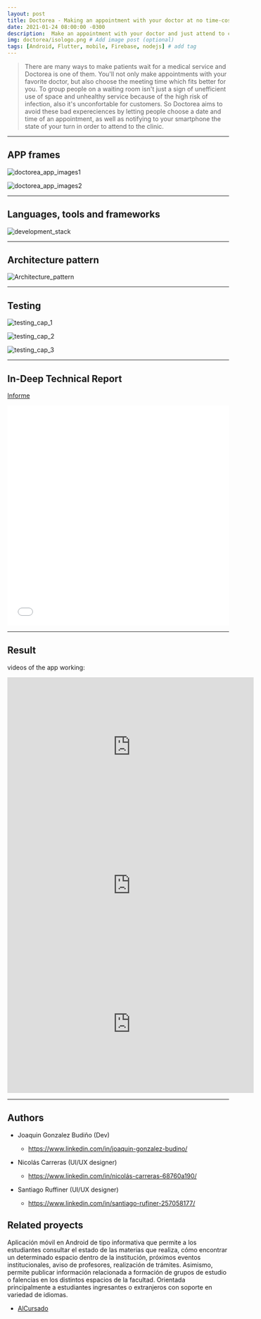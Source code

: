 ```yaml
---
layout: post
title: Doctorea - Making an appointment with your doctor at no time-cost
date: 2021-01-24 08:00:00 -0300
description:  Make an appointment with your doctor and just attend to clinic at exact time, without waiting sitted for your turn in a waiting room # Add post description (optional)
img: doctorea/isologo.png # Add image post (optional)
tags: [Android, Flutter, mobile, Firebase, nodejs] # add tag
---
```


> There are many ways to make patients wait for a medical service and Doctorea is one of them. You'll not only make appointments with your favorite doctor, but also choose the meeting time which fits better for you. To group people on a waiting room isn't just a sign of unefficient use of space and unhealthy service because of the high risk of infection, also it's unconfortable for customers. So Doctorea aims to avoid these bad expereciences by letting people choose a date and time of an appointment, as well as notifying to your smartphone the state of your turn in order to attend to the clinic.

---

## APP frames

![doctorea_app_images1]({{site.baseurl}}/assets/img/doctorea/imagenes_doctorea1.jpg)

![doctorea_app_images2]({{site.baseurl}}/assets/img/doctorea/imagenes_doctorea2.jpg)

---

## Languages, tools and frameworks

![development_stack]({{site.baseurl}}/assets/img/doctorea/herramientas.jpg)

---
## Architecture pattern

![Architecture_pattern]({{site.baseurl}}/assets/img/doctorea/arquitectura.jpg)

---
## Testing

![testing_cap_1]({{site.baseurl}}/assets/img/doctorea/testing1.jpg)

![testing_cap_2]({{site.baseurl}}/assets/img/doctorea/testing2.jpg)

![testing_cap_3]({{site.baseurl}}/assets/img/doctorea/testing3.jpg)

---

## In-Deep Technical Report

[Informe](https://drive.google.com/uc?id=10tgfNU4k6MxMlnTvNvLYjJxrpPNjGqea&export=download&authuser=0 )

<embed src="{{site.baseurl}}/assets/docs/doctorea/doctorea_Gonzalez_Budino_Joaquin.pdf#toolbar=0&navpanes=0&scrollbar=0" type="application/pdf" width="100%" height="500px" />

---

## Result

videos of the app working:
<iframe width="560" height="315" src="https://www.youtube.com/embed/SpqmoVr2D5g" frameborder="0" allow="accelerometer; autoplay; clipboard-write; encrypted-media; gyroscope; picture-in-picture" allowfullscreen></iframe>

<iframe width="560" height="315" src="https://www.youtube.com/embed/3v28mLeK1Ho" frameborder="0" allow="accelerometer; autoplay; clipboard-write; encrypted-media; gyroscope; picture-in-picture" allowfullscreen></iframe>

<iframe width="560" height="315" src="https://www.youtube.com/embed/jKPIX3_ZcuI" frameborder="0" allow="accelerometer; autoplay; clipboard-write; encrypted-media; gyroscope; picture-in-picture" allowfullscreen></iframe>

---

## Authors

- Joaquin Gonzalez Budiño (Dev)
  - <https://www.linkedin.com/in/joaquin-gonzalez-budino/>

- Nicolás Carreras (UI/UX designer)
  - <https://www.linkedin.com/in/nicolás-carreras-68760a190/>

- Santiago Ruffiner (UI/UX designer)
  - <https://www.linkedin.com/in/santiago-rufiner-257058177/>

## Related proyects

Aplicación móvil en Android de tipo informativa que permite a los estudiantes consultar el estado de las materias que realiza, cómo encontrar un determinado espacio dentro de la institución, próximos eventos institucionales, aviso de profesores, realización de trámites. Asimismo, permite publicar información relacionada a formación de grupos de estudio o falencias en los distintos espacios de la facultad.
Orientada principalmente a estudiantes ingresantes o extranjeros con soporte en variedad de idiomas.

- [AlCursado]({{site.baseurl}}/AlCursado/)
